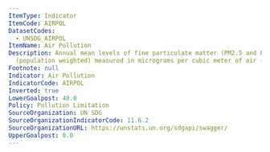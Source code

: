 ```yaml
---
ItemType: Indicator
ItemCode: AIRPOL
DatasetCodes:
  - UNSDG_AIRPOL
ItemName: Air Pollution
Description: Annual mean levels of fine particulate matter (PM2.5 and PM10) in cities
  (population weighted) measured in micrograms per cubic meter of air (μg/m3).
Footnote: null
Indicator: Air Pollution
IndicatorCode: AIRPOL
Inverted: true
LowerGoalpost: 40.0
Policy: Pollution Limitation
SourceOrganization: UN SDG
SourceOrganizationIndicatorCode: 11.6.2
SourceOrganizationURL: https://unstats.un.org/sdgapi/swagger/
UpperGoalpost: 0.0
---
```


